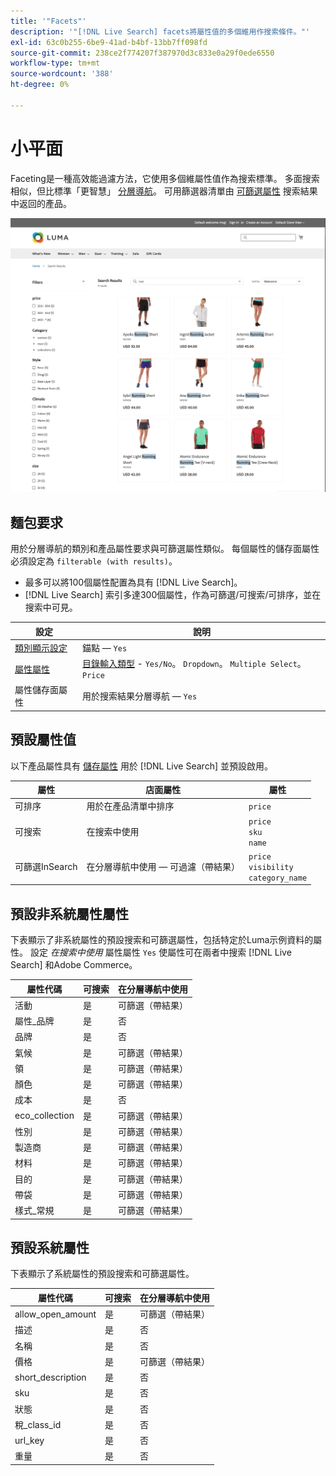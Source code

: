 ```yaml
---
title: '"Facets"'
description: '"[!DNL Live Search] facets將屬性值的多個維用作搜索條件。"'
exl-id: 63c0b255-6be9-41ad-b4bf-13bb7ff098fd
source-git-commit: 238ce2f774207f387970d3c833e0a29f0ede6550
workflow-type: tm+mt
source-wordcount: '388'
ht-degree: 0%

---
```


# 小平面

Faceting是一種高效能過濾方法，它使用多個維屬性值作為搜索標準。 多面搜索相似，但比標準「更智慧」 [分層導航](https://docs.magento.com/user-guide/catalog/navigation-layered.html)。 可用篩選器清單由 [可篩選屬性](https://docs.magento.com/user-guide/catalog/navigation-layered-filterable-attributes.html) 搜索結果中返回的產品。

![篩選的搜索結果](assets/storefront-search-results-run.png)

## 麵包要求

用於分層導航的類別和產品屬性要求與可篩選屬性類似。 每個屬性的儲存面屬性必須設定為 `filterable (with results)`。

* 最多可以將100個屬性配置為具有 [!DNL Live Search]。
* [!DNL Live Search] 索引多達300個屬性，作為可篩選/可搜索/可排序，並在搜索中可見。

| 設定 | 說明 |
|--- |--- |
| [類別顯示設定](https://docs.magento.com/user-guide/catalog/categories-display-settings.html) | 錨點 —  `Yes` |
| [屬性屬性](https://docs.magento.com/user-guide/stores/attribute-product-create.html) | [目錄輸入類型](https://docs.magento.com/user-guide/stores/attributes-input-types.html) - `Yes/No`。 `Dropdown`。 `Multiple Select`。 `Price` |
| 屬性儲存面屬性 | 用於搜索結果分層導航 —  `Yes` |

## 預設屬性值

以下產品屬性具有 [儲存屬性](https://docs.magento.com/user-guide/stores/attributes-product.html) 用於 [!DNL Live Search] 並預設啟用。

| 屬性 | 店面屬性 | 屬性 |
|---|---|---|
| 可排序 | 用於在產品清單中排序 | `price` |
| 可搜索 | 在搜索中使用 | `price` <br />`sku`<br />`name` |
| 可篩選InSearch | 在分層導航中使用 — 可過濾（帶結果） | `price`<br />`visibility`<br />`category_name` |

## 預設非系統屬性屬性

下表顯示了非系統屬性的預設搜索和可篩選屬性，包括特定於Luma示例資料的屬性。 設定 *在搜索中使用* 屬性屬性 `Yes` 使屬性可在兩者中搜索 [!DNL Live Search] 和Adobe Commerce。

| 屬性代碼 | 可搜索 | 在分層導航中使用 |
|--- |--- |--- |
| 活動 | 是 | 可篩選（帶結果） |
| 屬性_品牌 | 是 | 否 |
| 品牌 | 是 | 否 |
| 氣候 | 是 | 可篩選（帶結果） |
| 領 | 是 | 可篩選（帶結果） |
| 顏色 | 是 | 可篩選（帶結果） |
| 成本 | 是 | 否 |
| eco_collection | 是 | 可篩選（帶結果） |
| 性別 | 是 | 可篩選（帶結果） |
| 製造商 | 是 | 可篩選（帶結果） |
| 材料 | 是 | 可篩選（帶結果） |
| 目的 | 是 | 可篩選（帶結果） |
| 帶袋 | 是 | 可篩選（帶結果） |
| 樣式_常規 | 是 | 可篩選（帶結果） |

## 預設系統屬性

下表顯示了系統屬性的預設搜索和可篩選屬性。

| 屬性代碼 | 可搜索 | 在分層導航中使用 |
|--- |--- |--- |
| allow_open_amount | 是 | 可篩選（帶結果） |
| 描述 | 是 | 否 |
| 名稱 | 是 | 否 |
| 價格 | 是 | 可篩選（帶結果） |
| short_description | 是 | 否 |
| sku | 是 | 否 |
| 狀態 | 是 | 否 |
| 稅_class_id | 是 | 否 |
| url_key | 是 | 否 |
| 重量 | 是 | 否 |
